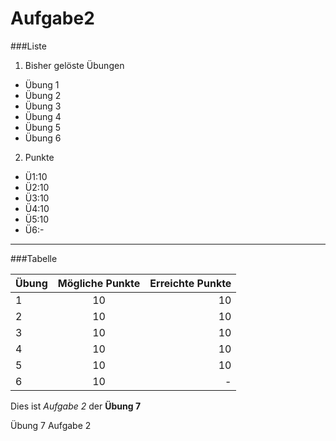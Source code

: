 Aufgabe2
========
###Liste

1. Bisher gelöste Übungen
  * Übung 1
  * Übung 2
  * Übung 3
  * Übung 4
  * Übung 5
  * Übung 6
2. Punkte
  * Ü1:10
  * Ü2:10
  * Ü3:10
  * Ü4:10
  * Ü5:10
  * Ü6:-

---

###Tabelle

| Übung | Mögliche Punkte | Erreichte Punkte |
|:------|:---------------:|-----------------:|
| 1 | 10 | 10 |
| 2 | 10 | 10 |
| 3 | 10 | 10 |
| 4 | 10 | 10 |
| 5 | 10 | 10 |
| 6 | 10 | - |

Dies ist *Aufgabe 2* der **Übung 7**


Übung 7 Aufgabe 2
